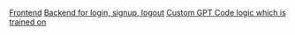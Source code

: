 [Frontend](https://github.com/venkatesh1226/hackathon)
[Backend for login, signup, logout](https://github.com/Faizahamed-S/Enterprise-Programming/tree/main/Assignment5)
[Custom GPT Code logic which is trained on ](https://github.com/venkatesh1226/custom-gpt)
